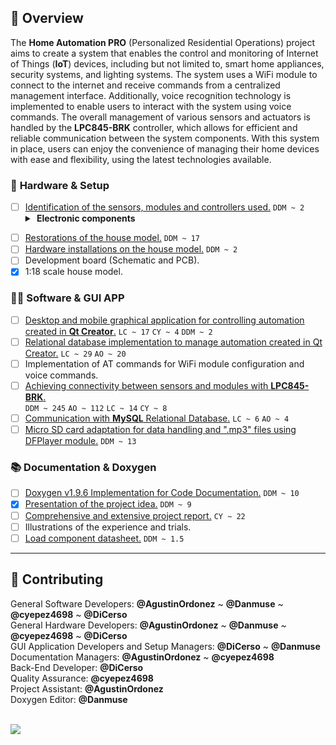 ## 📕️ __Overview__

The **Home Automation PRO** (Personalized Residential Operations) project aims to create a system that enables the control and monitoring of Internet of Things (**IoT**) devices, including but not limited to, smart home appliances, security systems, and lighting systems. The system uses a WiFi module to connect to the internet and receive commands from a centralized management interface. Additionally, voice recognition technology is implemented to enable users to interact with the system using voice commands. The overall management of various sensors and actuators is handled by the **LPC845-BRK** controller, which allows for efficient and reliable communication between the system components. With this system in place, users can enjoy the convenience of managing their home devices with ease and flexibility, using the latest technologies available.

### 🔌️ __Hardware & Setup__

- [ ] [Identification of the sensors, modules and controllers used.](https://github.com/Danmuse/Home-automation/issues/3) `DDM ~ 2`
  <details>
  <summary><strong><span>&#160;</span>Electronic components</strong></summary>
  <ul>
  <span>&#10038;</span> LPC845-BRK.<br>
  <span>&#10038;</span> ESP8266 WiFi Serial ESP-01 module. (Optional)<br>
  <span>&#10038;</span> Voice recognition module. (Optional)<br>
  <span>&#10038;</span> Display LCD2004A with HD44780U controller.<br>
  <span>&#10038;</span> Control of RGB LEDs with NEC protocol.<br>
  <span>&#10038;</span> LDR (Light-Dependent Resistor) sensor.<br>
  <span>&#10038;</span> Servo MG90S controlled by PWM.<br>
  <span>&#10038;</span> Flame sensor KY-026. (Optional)<br>
  <span>&#10038;</span> Infrared sensor KY-032 or HW-201. (Optional)<br>
  <span>&#10038;</span> EEPROM Memory FM24C16U 16KB.<br>
  <span>&#10038;</span> RTC module DS3231SN.<br>
  <span>&#10038;</span> RFID RC-522 reader.<br>
  <span>&#10038;</span> DFPlayer module.<br>
  </ul>
</details>

- [ ] [Restorations of the house model.](https://github.com/Danmuse/Home-automation/issues/1) `DDM ~ 17`
- [ ] [Hardware installations on the house model.](https://github.com/Danmuse/Home-automation-PRO/issues/28) `DDM ~ 2`
- [ ] Development board (Schematic and PCB).
- [x] 1:18 scale house model.

### 👨‍💻️ __Software & GUI APP__

- [ ] [Desktop and mobile graphical application for controlling automation created in **Qt Creator**.](https://github.com/Danmuse/Home-automation-PRO/issues/12) `LC ~ 17` `CY ~ 4` `DDM ~ 2`
- [ ] [Relational database implementation to manage automation created in Qt Creator.](https://github.com/Danmuse/Home-automation-PRO/issues/13) `LC ~ 29` `AO ~ 20`
- [ ] Implementation of AT commands for WiFi module configuration and voice commands.
- [ ] [Achieving connectivity between sensors and modules with **LPC845-BRK**.](https://github.com/Danmuse/Home-automation/issues/6) <br>
`DDM ~ 245` `AO ~ 112` `LC ~ 14` `CY ~ 8`
- [ ] [Communication with **MySQL** Relational Database.](https://github.com/Danmuse/Home-automation/issues/7) `LC ~ 6` `AO ~ 4`
- [ ] [Micro SD card adaptation for data handling and ".mp3" files using DFPlayer module.](https://github.com/Danmuse/Home-automation-PRO/issues/27) `DDM ~ 13`

### 📚️ __Documentation & Doxygen__

- [ ] [Doxygen v1.9.6 Implementation for Code Documentation.](https://github.com/Danmuse/Home-automation/issues/2) `DDM ~ 10`
- [x] [Presentation of the project idea.](https://github.com/Danmuse/Home-automation/issues/4) `DDM ~ 9`
- [ ] [Comprehensive and extensive project report.](https://github.com/Danmuse/Home-automation/issues/8) `CY ~ 22`
- [ ] Illustrations of the experience and trials.
- [ ] [Load component datasheet.](https://github.com/Danmuse/Home-automation/issues/5) `DDM ~ 1.5`

---

## 🌟️ __Contributing__

General Software Developers: __@AgustinOrdonez__ ~ __@Danmuse__ ~ __@cyepez4698__ ~ __@DiCerso__  
General Hardware Developers: __@AgustinOrdonez__ ~ __@Danmuse__ ~ __@cyepez4698__ ~ __@DiCerso__  
GUI Application Developers and Setup Managers: __@DiCerso__ ~ __@Danmuse__  
Documentation Managers: __@AgustinOrdonez__ ~ __@cyepez4698__  
Back-End Developer: __@DiCerso__  
Quality Assurance: __@cyepez4698__  
Project Assistant: __@AgustinOrdonez__  
Doxygen Editor: __@Danmuse__  

<br>

<a href="https://github.com/Danmuse/Home-automation/graphs/contributors">
  <img src="https://contrib.rocks/image?repo=Danmuse/Home-automation&max=4" />
</a>
